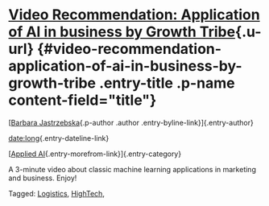 [Video Recommendation: Application of AI in business by Growth Tribe](video-recommendation-application-of-ai-in-business-by-growth-tribe.html){.u-url} {#video-recommendation-application-of-ai-in-business-by-growth-tribe .entry-title .p-name content-field="title"}
======================================================================================================================================================

[[Barbara
Jastrzebska](perspectives6ccd.html?author=5b4f91c43eb1ea2ee6416db3){.p-author
.author .entry-byline-link}]{.entry-author}

[date:long](video-recommendation-application-of-ai-in-business-by-growth-tribe.html){.entry-dateline-link}

[[Applied
AI](category/Applied%2bAI.html){.entry-morefrom-link}]{.entry-category}

A 3-minute video about classic machine learning applications in
marketing and business. Enjoy!



Tagged: [Logistics](tag/Logistics.html), [HighTech](tag/HighTech.html),
